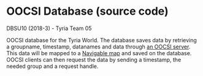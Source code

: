# OOCSI Database (source code)

DBSU10 (2018-3) - Tyria Team 05

OOCSI database for the Tyria World. The database saves data by retrieving a groupname, timestamp, datanames and data through [an OOCSI server](https://github.com/iddi/oocsi). This data will be mapped to a [Navigable map](https://docs.oracle.com/javase/7/docs/api/java/util/NavigableMap.html) and saved on the database. OOCSI clients can then request the data by sending a timestamp, the needed group and a request handle.
